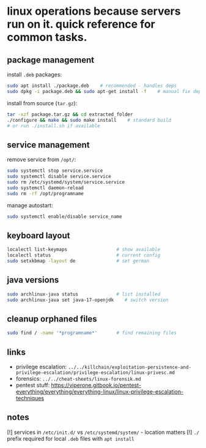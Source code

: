 # linux operations because servers run on it. quick reference for common tasks.

## package management
install `.deb` packages:
```bash
sudo apt install ./package.deb    # recommended - handles deps
sudo dpkg -i package.deb && sudo apt-get install -f    # manual fix deps
```

install from source (`tar.gz`):
```bash
tar -xzf package.tar.gz && cd extracted_folder
./configure && make && sudo make install    # standard build
# or run ./install.sh if available
```

## service management
remove service from `/opt/`:
```bash
sudo systemctl stop service.service
sudo systemctl disable service.service
sudo rm /etc/systemd/system/service.service
sudo systemctl daemon-reload
sudo rm -rf /opt/programname
```

manage autostart:
```bash
sudo systemctl enable/disable service_name
```

## keyboard layout
```bash
localectl list-keymaps                  # show available
localectl status                        # current config  
sudo setxkbmap -layout de               # set german
```

## java versions
```bash
sudo archlinux-java status              # list installed
sudo archlinux-java set java-17-openjdk    # switch version
```

## cleanup orphaned files
```bash
sudo find / -name '*programname*'       # find remaining files
```

## links
- privilege escalation: `../../killchain/exploitation-persistence-and-privilege-escalation/privilege-escalation/linux-privesc.md`
- forensics: `../../cheat-sheets/linux-forensik.md`
- pentest stuff: https://viperone.gitbook.io/pentest-everything/everything/everything-linux/linux-privilege-escalation-techniques

## notes
[!] services in `/etc/init.d/` vs `/etc/systemd/system/` - location matters
[!] `./` prefix required for local `.deb` files with `apt install`